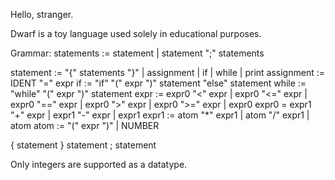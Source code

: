 Hello, stranger. 

Dwarf is a toy language used solely in educational purposes.

Grammar:
statements := statement | statement ";" statements 

statement := "{" statements "}" | assignment | if | while | print
assignment := IDENT "=" expr
if := "if" "(" expr ")" statement "else" statement
while := "while" "(" expr ")" statement
expr := expr0 "<" expr | expr0 "<=" expr  | expr0 "==" expr  | expr0 ">" expr | expr0 ">=" expr | expr0 
expr0 = expr1 "+" expr | expr1 "-" expr | expr1
expr1 := atom "*" expr1 | atom "/" expr1 | atom
atom := "(" expr ")" | NUMBER

{ statement }
statement ; statement

Only integers are supported as a datatype.
